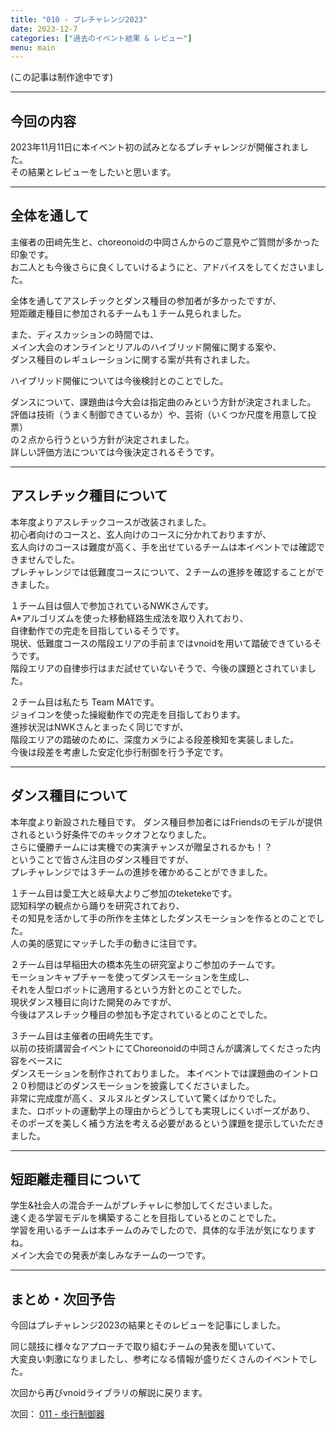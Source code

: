 ```yaml
---
title: "010 - プレチャレンジ2023"
date: 2023-12-7
categories: ["過去のイベント結果 & レビュー"]
menu: main
---
```


(この記事は制作途中です)

---

## 今回の内容

2023年11月11日に本イベント初の試みとなるプレチャレンジが開催されました。  
その結果とレビューをしたいと思います。

---

## 全体を通して

主催者の田﨑先生と、choreonoidの中岡さんからのご意見やご質問が多かった印象です。  
お二人とも今後さらに良くしていけるようにと、アドバイスをしてくださいました。

全体を通してアスレチックとダンス種目の参加者が多かったですが、  
短距離走種目に参加されるチームも１チーム見られました。

また、ディスカッションの時間では、  
メイン大会のオンラインとリアルのハイブリッド開催に関する案や、  
ダンス種目のレギュレーションに関する案が共有されました。  

ハイブリッド開催については今後検討とのことでした。

ダンスについて、課題曲は今大会は指定曲のみという方針が決定されました。  
評価は技術（うまく制御できているか）や、芸術（いくつか尺度を用意して投票）  
の２点から行うという方針が決定されました。  
詳しい評価方法については今後決定されるそうです。

---

## アスレチック種目について

本年度よりアスレチックコースが改装されました。  
初心者向けのコースと、玄人向けのコースに分かれておりますが、  
玄人向けのコースは難度が高く、手を出せているチームは本イベントでは確認できませんでした。  
プレチャレンジでは低難度コースについて、２チームの進捗を確認することができました。

１チーム目は個人で参加されているNWKさんです。  
A*アルゴリズムを使った移動経路生成法を取り入れており、  
自律動作での完走を目指しているそうです。  
現状、低難度コースの階段エリアの手前まではvnoidを用いて踏破できているそうです。  
階段エリアの自律歩行はまだ試せていないそうで、今後の課題とされていました。

２チーム目は私たち Team MA1です。  
ジョイコンを使った操縦動作での完走を目指しております。  
進捗状況はNWKさんとまったく同じですが、  
階段エリアの踏破のために、深度カメラによる段差検知を実装しました。  
今後は段差を考慮した安定化歩行制御を行う予定です。

---

## ダンス種目について

本年度より新設された種目です。
ダンス種目参加者にはFriendsのモデルが提供されるという好条件でのキックオフとなりました。  
さらに優勝チームには実機での実演チャンスが贈呈されるかも！？  
ということで皆さん注目のダンス種目ですが、  
プレチャレンジでは３チームの進捗を確かめることができました。

１チーム目は愛工大と岐阜大よりご参加のteketekeです。  
認知科学の観点から踊りを研究されており、  
その知見を活かして手の所作を主体としたダンスモーションを作るとのことでした。  
人の美的感覚にマッチした手の動きに注目です。

２チーム目は早稲田大の橋本先生の研究室よりご参加のチームです。  
モーションキャプチャーを使ってダンスモーションを生成し、  
それを人型ロボットに適用するという方針とのことでした。  
現状ダンス種目に向けた開発のみですが、  
今後はアスレチック種目の参加も予定されているとのことでした。

３チーム目は主催者の田﨑先生です。  
以前の技術講習会イベントにてChoreonoidの中岡さんが講演してくださった内容をベースに  
ダンスモーションを制作されておりました。
本イベントでは課題曲のイントロ２０秒間ほどのダンスモーションを披露してくださいました。  
非常に完成度が高く、ヌルヌルとダンスしていて驚くばかりでした。  
また、ロボットの運動学上の理由からどうしても実現しにくいポーズがあり、  
そのポーズを美しく補う方法を考える必要があるという課題を提示していただきました。

---

## 短距離走種目について

学生&社会人の混合チームがプレチャレに参加してくださいました。  
速く走る学習モデルを構築することを目指しているとのことでした。  
学習を用いるチームは本チームのみでしたので、具体的な手法が気になりますね。  
メイン大会での発表が楽しみなチームの一つです。

---

## まとめ・次回予告

今回はプレチャレンジ2023の結果とそのレビューを記事にしました。

同じ競技に様々なアプローチで取り組むチームの発表を聞いていて、  
大変良い刺激になりましたし、参考になる情報が盛りだくさんのイベントでした。

次回から再びvnoidライブラリの解説に戻ります。

次回： [011 - 歩行制御器](https://koomiy.github.io/posts/stepping_controller/)
